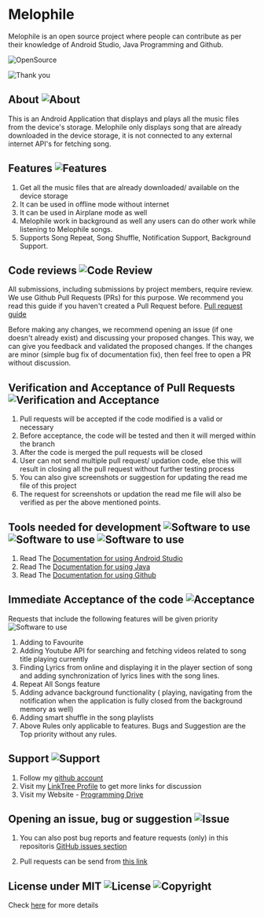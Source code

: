 # Melophile
Melophile is an open source project where people can contribute as per their knowledge of Android Studio, Java Programming and Github.


![OpenSource](https://img.shields.io/badge/Open%20Source-All%20pull%20requests%20will%20be%20verified%20and%20accepted-brightgreen)


![Thank you](https://img.shields.io/badge/Arnold%20Vaz-Thank%20you%20for%20visiting%20this%20open%20source%20project%20repository-red)

## About ![About](https://img.shields.io/badge/Melophile-About-orange)
This is an Android Application that displays and plays all the music files from the device's storage. Melophile only displays song that are already downloaded in the device storage, it is not connected to any external internet API's for fetching song.

## Features ![Features](https://img.shields.io/badge/Melophile-Features-blue)

1.  Get all the music files that are already downloaded/ available on the device storage
2.  It can be used in offline mode without internet
3.  It can be used in Airplane mode as well
4.  Melophile work in background as well any users can do other work while listening to Melophile songs.
5.  Supports Song Repeat, Song Shuffle, Notification Support, Background Support.

## Code reviews ![Code Review](https://img.shields.io/badge/Melophile-Code-blueviolet)

All submissions, including submissions by project members, require review. We use Github Pull Requests (PRs) for this purpose. We recommend you read this guide if you haven't created a Pull Request before.
[Pull request guide](https://docs.github.com/en/github/collaborating-with-pull-requests/proposing-changes-to-your-work-with-pull-requests/about-pull-requests)

Before making any changes, we recommend opening an issue (if one doesn't already exist) and discussing your proposed changes. This way, we can give you feedback and validated the proposed changes. If the changes are minor (simple bug fix of documentation fix), then feel free to open a PR without discussion.

## Verification and Acceptance of Pull Requests ![Verification and Acceptance](https://img.shields.io/badge/Melophile-Important%20Note-red)

1.	Pull requests will be accepted if the code modified is a valid or necessary
2.	Before acceptance, the code will be tested and then it will merged within the branch
3.  After the code is merged the pull requests will be closed
4.  User can not send multiple pull request/ updation code, else this will result in closing all the pull request without further testing process
5.  You can also give screenshots or suggestion for updating the read me file of this project
6.  The request for screenshots or updation the read me file will also be verified as per the above mentioned points. 


## Tools needed for development ![Software to use](https://img.shields.io/badge/Software-Android%20Studio-dark%20green) ![Software to use](https://img.shields.io/badge/Language-Java-dark%20green) ![Software to use](https://img.shields.io/badge/Version%20Control-Github-yellowgreen)

1.  Read The [Documentation for using Android Studio](https://developer.android.com/)
2.  Read The [Documentation for using Java](https://www.java.com/en/)
2.  Read The [Documentation for using Github](https://docs.github.com/en)
       
    
## Immediate Acceptance of the code ![Acceptance](https://img.shields.io/badge/Melophile-Acceptance%20of%20code-orange) 

Requests that include the following features will be given priority ![Software to use](https://img.shields.io/badge/Feature%20Updation-As%20per%20the%20need-red) 

1.  Adding to Favourite
2.  Adding Youtube API for searching and fetching videos related to song title playing currently
3.  Finding Lyrics from online and displaying it in the player section of song and adding synchronization of lyrics lines with the song lines.
4.  Repeat All Songs feature
5.  Adding advance background functionality ( playing, navigating from the notification when the application is fully closed from the background memory as well)
6.  Adding smart shuffle in the song playlists
7.  Above Rules only applicable to features. Bugs and Suggestion are the Top priority without any rules.
    
    
## Support ![Support](https://img.shields.io/badge/Melophile-Support-green)

1. Follow my [github account](https://github.com/arnoldvaz27)
2. Visit my [LinkTree Profile](https://linktr.ee/arnoldvaz) to get more links for discussion 
3. Visit my Website - [Programming Drive](https://programmingdrive.blogspot.com/)

## Opening an issue, bug or suggestion ![Issue](https://img.shields.io/badge/Melophile-Issue%2C%20Bug%20or%20Suggestion-blue)

1. You can also post bug reports and feature requests (only) in this repositoris [GitHub issues section](https://github.com/arnoldvaz27/Melophile/issues)

2. Pull requests can be send from [this link](https://github.com/arnoldvaz27/Melophile/pulls)

## License under MIT ![License](https://img.shields.io/badge/License-MIT-red)    ![Copyright](https://img.shields.io/badge/Copyright%202021-Arnold%20Alwyn%20Vaz-red)

Check [here](https://github.com/arnoldvaz27/Melophile/blob/master/LICENSE) for more details 
